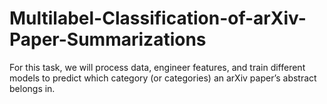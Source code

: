 # Multilabel-Classification-of-arXiv-Paper-Summarizations
For this task, we will process data, engineer features, and train different models to predict which category (or categories) an arXiv paper’s abstract belongs in.
